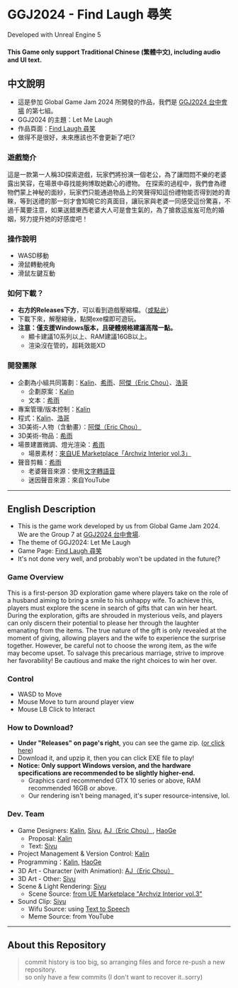 # GGJ2024 - Find Laugh 尋笑

Developed with Unreal Engine 5
#### This Game only support Traditional Chinese (繁體中文), including audio and UI text.

## 中文說明

- 這是參加 Global Game Jam 2024 所開發的作品，我們是 [GGJ2024 台中會場](https://globalgamejam.org/jam-sites/2024/taizhonghuichang) 的第七組。
- GGJ2024 的主題：Let Me Laugh
- 作品頁面：[Find Laugh 尋笑](https://globalgamejam.org/games/2024/diqizu-5)
- 做得不是很好，未來應該也不會更新了吧(?

### 遊戲簡介
這是一款第一人稱3D探索遊戲，玩家們將扮演一個老公，為了讓悶悶不樂的老婆露出笑容，在場景中尋找能夠博取她歡心的禮物。
在探索的過程中，我們會為禮物們蒙上神秘的面紗，玩家們只能通過物品上的笑聲得知這份禮物能否得到她的青睞，等到送禮的那一刻才會知曉它的真面目，讓玩家與老婆一同感受這份驚喜，不過千萬要注意，如果送錯東西老婆大人可是會生氣的，為了搶救這岌岌可危的婚姻，努力提升她的好感度吧！

### 操作說明
- WASD移動
- 滑鼠轉動視角
- 滑鼠左鍵互動

### 如何下載？
- **右方的Releases下方**，可以看到遊戲壓縮檔。（[或點此](https://github.com/KalinLai-void/GGJ2024-Let-Me-Laugh/releases/tag/Find-Laugh_beta-ver.1.0.0)）
- 下載下來，解壓縮後，點開exe檔即可遊玩。
- **注意：僅支援Windows版本，且硬體規格建議高階一點。**
	- 顯卡建議10系列以上、RAM建議16GB以上。
	- 渲染沒在管的，超耗效能XD

### 開發團隊
- 企劃為小組共同籌劃：[Kalin](https://globalgamejam.org/users/kalinkonta)、[希雨](https://globalgamejam.org/users/xiyu)、[阿傑（Eric Chou）](https://globalgamejam.org/users/choueric)、[浩哥](https://globalgamejam.org/users/haogelive)
	- 企劃原案：[Kalin](https://globalgamejam.org/users/kalinkonta)
	- 文本：[希雨](https://globalgamejam.org/users/xiyu)
- 專案管理/版本控制：[Kalin](https://globalgamejam.org/users/kalinkonta)
- 程式：[Kalin](https://globalgamejam.org/users/kalinkonta)、[浩哥](https://globalgamejam.org/users/haogelive)
- 3D美術-人物（含動畫）：[阿傑（Eric Chou）](https://globalgamejam.org/users/choueric)
- 3D美術-物品：[希雨](https://globalgamejam.org/users/xiyu)
- 場景建置微調、燈光渲染：[希雨](https://globalgamejam.org/users/xiyu)
	- 場景素材：[來自UE Marketplace「Archviz Interior vol.3」](https://www.unrealengine.com/marketplace/en-US/product/archviz-interior-vol-3?sessionInvalidated=true)
- 聲音剪輯：[希雨](https://globalgamejam.org/users/xiyu)
	- 老婆聲音來源：使用[文字轉語音](https://ttsmaker.com/)
	- 迷因聲音來源：來自YouTube

---

## English Description

- This is the game work developed by us from Global Game Jam 2024. We are the Group 7 at [GGJ2024 台中會場](https://globalgamejam.org/jam-sites/2024/taizhonghuichang).
- The theme of GGJ2024: Let Me Laugh
- Game Page: [Find Laugh 尋笑](https://globalgamejam.org/games/2024/diqizu-5)
- It's not done very well, and probably won't be updated in the future(?

### Game Overview
This is a first-person 3D exploration game where players take on the role of a husband aiming to bring a smile to his unhappy wife. To achieve this, players must explore the scene in search of gifts that can win her heart.
During the exploration, gifts are shrouded in mysterious veils, and players can only discern their potential to please her through the laughter emanating from the items. The true nature of the gift is only revealed at the moment of giving, allowing players and the wife to experience the surprise together. However, be careful not to choose the wrong item, as the wife may become upset. To salvage this precarious marriage, strive to improve her favorability! Be cautious and make the right choices to win her over.

### Control
- WASD to Move
- Mouse Move to turn around player view
- Mouse LB Click to Interact

### How to Download?
- **Under "Releases" on page's right**, you can see the game zip. ([or click here](https://github.com/KalinLai-void/GGJ2024-Let-Me-Laugh/releases/tag/Find-Laugh_beta-ver.1.0.0))
- Download it, and upzip it, then you can click EXE file to play!
- **Notice: Only support Windows version, and the hardware specifications are recommended to be slightly higher-end.**
	- Graphics card recommended GTX 10 series or above, RAM recommended 16GB or above.
	- Our rendering isn't being managed, it's super resource-intensive, lol.

### Dev. Team
- Game Designers: [Kalin](https://globalgamejam.org/users/kalinkonta), [Sivu](https://globalgamejam.org/users/xiyu), [AJ（Eric Chou）](https://globalgamejam.org/users/choueric), [HaoGe](https://globalgamejam.org/users/haogelive)
	- Proposal: [Kalin](https://globalgamejam.org/users/kalinkonta)
	- Text: [Sivu](https://globalgamejam.org/users/xiyu)
- Project Management & Version Control: [Kalin](https://globalgamejam.org/users/kalinkonta)
- Programming：[Kalin](https://globalgamejam.org/users/kalinkonta), [HaoGe](https://globalgamejam.org/users/haogelive)
- 3D Art - Character (with Animation): [AJ（Eric Chou）](https://globalgamejam.org/users/choueric)
- 3D Art - Other: [Sivu](https://globalgamejam.org/users/xiyu)
- Scene & Light Rendering: [Sivu](https://globalgamejam.org/users/xiyu)
	- Scene Source: [from UE Marketplace "Archviz Interior vol.3"](https://www.unrealengine.com/marketplace/en-US/product/archviz-interior-vol-3?sessionInvalidated=true)
- Sound Clip: [Sivu](https://globalgamejam.org/users/xiyu)
	- Wifu Source: using [Text to Speech](https://ttsmaker.com/)
	- Meme Source: from YouTube

---

## About this Repository
> commit history is too big, so arranging files and force re-push a new repository.<br>
> so only have a few commits (I don't want to recover it..sorry)
